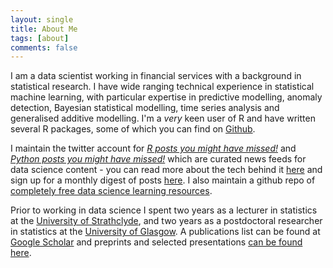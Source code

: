 ```yaml
---
layout: single
title: About Me
tags: [about]
comments: false
---
```


I am a data scientist working in financial services with a background in statistical research.  I have wide ranging technical experience in statistical machine learning, with particular expertise in predictive modelling, anomaly detection, Bayesian statistical modelling, time series analysis and generalised additive modelling.  I'm a _very_ keen user of R and have written several R packages, some of which you can find on [Github](https://github.com/alastairrushworth).  

I maintain the twitter account for [_R posts you might have missed!_](https://twitter.com/icymi_r) and [_Python posts you might have missed!_](https://twitter.com/icymi_py) which are curated news feeds for data science content - you can read more about the tech behind it [here](https://alastairrushworth.github.io/R-Posts-You-Might-Have-Missed!/) and sign up for a monthly digest of posts [here](https://thedatasciencedigest.substack.com/).  I also maintain a github repo of [completely free data science learning resources](https://github.com/alastairrushworth/free-data-science).

Prior to working in data science I spent two years as a lecturer in statistics at the [University of Strathclyde](https://www.strath.ac.uk/science/mathematicsstatistics/), and two years as a postdoctoral researcher in statistics at the [University of Glasgow](http://www.gla.ac.uk/schools/mathematicsstatistics/).  A publications list can be found at [Google Scholar](https://scholar.google.co.uk/citations?user=rQUGb5UAAAAJ&hl=en) and preprints and selected presentations [can be found here](https://alastairrushworth.github.io/papers/).
